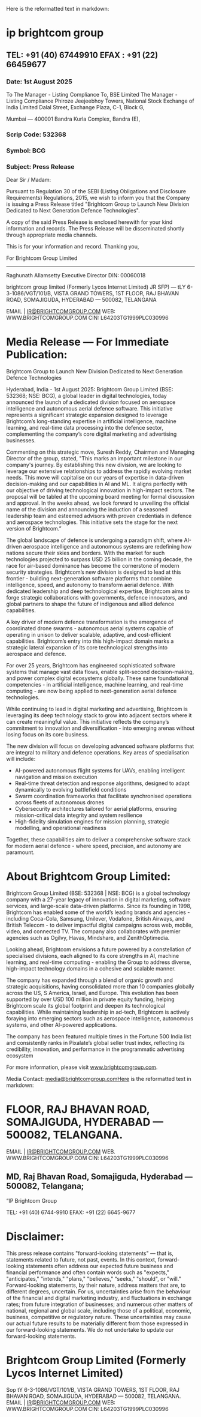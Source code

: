 Here is the reformatted text in markdown:

# ip brightcom group

## TEL: +91 (40) 67449910 EFAX : +91 (22) 66459677

### Date: 1st August 2025

To
The Manager - Listing Compliance To,
BSE Limited The Manager - Listing Compliance
Phiroze Jeejeebhoy Towers, National Stock Exchange of India Limited
Dalal Street, Exchange Plaza, C-1, Block G,

Mumbai — 400001 Bandra Kurla Complex, Bandra (E),

### Scrip Code: 532368

### Symbol: BCG

### Subject: Press Release

Dear Sir / Madam:

Pursuant to Regulation 30 of the SEBI (Listing Obligations and Disclosure Requirements) Regulations, 2015, we wish to inform you that the Company is issuing a Press Release titled "Brightcom Group to Launch New Division Dedicated to Next Generation Defence Technologies".

A copy of the said Press Release is enclosed herewith for your kind information and records. The Press Release will be disseminated shortly through appropriate media channels.

This is for your information and record.
Thanking you,

For Brightcom Group Limited

---

Raghunath Allamsetty
Executive Director
DIN: 00060018

brightcom group limited (Formerly Lycos Internet Limited) JR
SFP) —
tLY
6-3-1086/VGT/101/B, VISTA GRAND TOWERS, 1ST FLOOR, RAJ BHAVAN ROAD, SOMAJIGUDA, HYDERABAD — 500082, TELANGANA

EMAIL | IR@BRIGHTCOMGROUP.COM WEB: WWW.BRIGHTCOMGROUP.COM CIN: L64203TG1999PLC030996

# Media Release — For Immediate Publication:

Brightcom Group to Launch New Division Dedicated to Next Generation Defence Technologies

Hyderabad, India - 1st August 2025: Brightcom Group Limited (BSE: 532368; NSE: BCG), a global leader in digital technologies, today announced the launch of a dedicated division focused on aerospace intelligence and autonomous aerial defence software. This initiative represents a significant strategic expansion designed to leverage Brightcom’s long-standing expertise in artificial intelligence, machine learning, and real-time data processing into the defence sector, complementing the company’s core digital marketing and advertising businesses.

Commenting on this strategic move, Suresh Reddy, Chairman and Managing Director of the group, stated, "This marks an important milestone in our company's journey. By establishing this new division, we are looking to leverage our extensive relationships to address the rapidly evolving market needs. This move will capitalise on our years of expertise in data-driven decision-making and our capabilities in AI and ML. It aligns perfectly with our objective of driving technological innovation in high-impact sectors. The proposal will be tabled at the upcoming board meeting for formal discussion and approval. In the weeks ahead, we look forward to unveiling the official name of the division and announcing the induction of a seasoned leadership team and esteemed advisors with proven credentials in defence and aerospace technologies. This initiative sets the stage for the next version of Brightcom.”

The global landscape of defence is undergoing a paradigm shift, where AI-driven aerospace intelligence and autonomous systems are redefining how nations secure their skies and borders. With the market for such technologies projected to surpass USD 25 billion in the coming decade, the race for air-based dominance has become the cornerstone of modern security strategies. Brightcom’s new division is designed to lead at this frontier - building next-generation software platforms that combine intelligence, speed, and autonomy to transform aerial defence. With dedicated leadership and deep technological expertise, Brightcom aims to forge strategic collaborations with governments, defence innovators, and global partners to shape the future of indigenous and allied defence capabilities.

A key driver of modern defence transformation is the emergence of coordinated drone swarms - autonomous aerial systems capable of operating in unison to deliver scalable, adaptive, and cost-efficient capabilities. Brightcom’s entry into this high-impact domain marks a strategic lateral expansion of its core technological strengths into aerospace and defence.

For over 25 years, Brightcom has engineered sophisticated software systems that manage vast data flows, enable split-second decision-making, and power complex digital ecosystems globally. These same foundational competencies - in artificial intelligence, machine learning, and real-time computing - are now being applied to next-generation aerial defence technologies.

While continuing to lead in digital marketing and advertising, Brightcom is leveraging its deep technology stack to grow into adjacent sectors where it can create meaningful value. This initiative reflects the company’s commitment to innovation and diversification - into emerging arenas without losing focus on its core business.

The new division will focus on developing advanced software platforms that are integral to military and defence operations. Key areas of specialisation will include:

* AI-powered autonomous flight systems for UAVs, enabling intelligent navigation and mission execution
* Real-time threat detection and response algorithms, designed to adapt dynamically to evolving battlefield conditions
* Swarm coordination frameworks that facilitate synchronised operations across fleets of autonomous drones
* Cybersecurity architectures tailored for aerial platforms, ensuring mission-critical data integrity and system resilience
* High-fidelity simulation engines for mission planning, strategic modelling, and operational readiness

Together, these capabilities aim to deliver a comprehensive software stack for modern aerial defence - where speed, precision, and autonomy are paramount.

# About Brightcom Group Limited:

Brightcom Group Limited (BSE: 532368 | NSE: BCG) is a global technology company with a 27-year legacy of innovation in digital marketing, software services, and large-scale data-driven platforms. Since its founding in 1998, Brightcom has enabled some of the world’s leading brands and agencies - including Coca-Cola, Samsung, Unilever, Vodafone, British Airways, and British Telecom - to deliver impactful digital campaigns across web, mobile, video, and connected TV. The company also collaborates with premier agencies such as Ogilvy, Havas, Mindshare, and ZenithOptimedia.

Looking ahead, Brightcom envisions a future powered by a constellation of specialised divisions, each aligned to its core strengths in AI, machine learning, and real-time computing - enabling the Group to address diverse, high-impact technology domains in a cohesive and scalable manner.

The company has expanded through a blend of organic growth and strategic acquisitions, having consolidated more than 10 companies globally across the US, S America, Israel, and Europe. This evolution has been supported by over USD 100 million in private equity funding, helping Brightcom scale its global footprint and deepen its technological capabilities. While maintaining leadership in ad-tech, Brightcom is actively foraying into emerging sectors such as aerospace intelligence, autonomous systems, and other AI-powered applications.

The company has been featured multiple times in the Fortune 500 India list and consistently ranks in Pixalate’s global seller trust index, reflecting its credibility, innovation, and performance in the programmatic advertising ecosystem

For more information, please visit www.brightcomgroup.com.

Media Contact: media@brightcomgroup.comHere is the reformatted text in markdown:

# FLOOR, RAJ BHAVAN ROAD, SOMAJIGUDA, HYDERABAD — 500082, TELANGANA.
EMAIL | IR@BRIGHTCOMGROUP.COM WEB. WWW.BRIGHTCOMGROUP.COM CIN: L64203TG1999PLC030996

## MD, Raj Bhavan Road, Somajiguda, Hyderabad — 500082, Telangana;
“IP Brightcom Group

TEL: +91 (40) 6744-9910
EFAX: +91 (22) 6645-9677


# Disclaimer:

This press release contains "forward-looking statements" — that is, statements related to future, not past, events. In this context,
forward-looking statements often address our expected future business and financial performance and often contain words such as
"expects," "anticipates," "intends," "plans," "believes," “seeks," "should", or "will." Forward-looking statements, by their nature,
address matters that are, to different degrees, uncertain. For us, uncertainties arise from the behaviour of the financial and digital marketing industry, and fluctuations in exchange rates; from future integration of businesses; and numerous other matters of national, regional and global scale, including those of a political, economic, business, competitive or regulatory nature. These uncertainties may cause our actual future results to be materially different from those expressed in our forward-looking statements. We do not undertake to update our forward-looking statements.


# Brightcom Group Limited (Formerly Lycos Internet Limited)
Sop
tY
6-3-1086/VGT/101/B, VISTA GRAND TOWERS, 1ST FLOOR, RAJ BHAVAN ROAD, SOMAJIGUDA, HYDERABAD — 500082, TELANGANA.
EMAIL | IR@BRIGHTCOMGROUP.COM WEB: WWW.BRIGHTCOMGROUP.COM CIN: L64203TG1999PLC030996